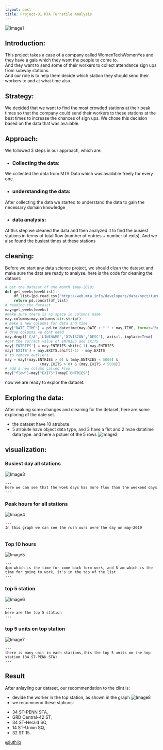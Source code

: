```yaml
---
layout: post
title: Project-01 MTA Turnstile Analysis 
---
```

![Image1]({{site.url}}/images/index.png)

## Introduction: 

This project takes a case of a company called WomenTechWomenYes and they have a gala which they want the people to come to.<br /> And they want to send some of their workers to collect attendance sign ups from subway stations. <br /> And our role is to help them decide which station they should send their workers to and at what time also. 




## Strategy:
We decided that we want to find the most crowded stations at their peak times so that the company could send their workers to these stations at the best times to increase the chances of sign ups. We chose this decision based on the data that was available. 

## Approach: 
We followed 3 steps in our approach, which are: 
 * ### Collecting the data:
We collected the data from MTA Data which was available freely for every one.
* ### understanding the data: 
After collecting the data we started to understand the data to gain the necessary domain knowledge
* ### data analysis: 
At this step we cleaned the data and then analyzed it to find the busiest stations in terms of total flow (number of entries + number of exits). And we also found the busiest times at these stations
## cleaning:
Before we start any data science project, we should clean the dataset and make sure the data are ready to analyse.<be/>
here is the code for cleaning the dataset:

```python
# get the dataset of one month (may-2019)
def get_weeks(weekList):
    df_list=[pd.read_csv("http://web.mta.info/developers/data/nyct/turnstile/turnstile_{}.txt".format(week)) for week in weekList]
    return pd.concat(df_list)
# reading the dataset
may=get_weeks(weeks)
#make sure there is no space in columns name
may.columns=may.columns.str.strip()
# make a new colunms for data and time
may["DATE_TIME"] = pd.to_datetime(may.DATE + " " + may.TIME, format="%m/%d/%Y %H:%M:%S")
# drop colunms we dont need
may.drop(['C/A','LINENAME','DIVISION','DESC'], axis=1, inplace=True)
#get the correct value of ENTRIES and EXITS
may['ENTRIES'] = may.ENTRIES.shift(-1)-may.ENTRIES
may['EXITS'] = may.EXITS.shift(-1) - may.EXITS
# to remove outliers 
may = may[(may.ENTRIES > 0) & (may.ENTRIES < 5000) & 
                (may.EXITS > 0) & (may.EXITS < 5000)]
# add a new column called Flow 
may["flow"]=may["EXITS"]+may['ENTRIES']

```
now we are ready to explor the dataset.

## Exploring the data:

 After making some changes and cleaning for the detaset, here are some exploring of the date set.

* the dataset have 10 atrubute 
* 5 atrbiute have object data type, and 3 have a flot and 2 hvae datatime data type.
and here a pctuer of the 5 rows 
![Image2]({{site.url}}/images/pro2.jpg)


## visualization: 

### Busiest day all stations
![Image3]({{site.url}}/images/Flow_over_the_day.png)
```
---
here we can see that the woek days has more flow than the weekend days
---
```
### Peak hours for all stations
![Image4]({{site.url}}/images/Rush_hours.png)
```
---
In this graph we can see the rush ours ovre the day on may-2019 
---
```
### Top 10 hours
![Image5]({{site.url}}/images/Top_10_ho.png)
```
---
4pm which is the time for come back form work, and 8 am which is the time for going to work, it's in the top of the list
---
```
### top 5 station 
![Image6]({{site.url}}/images/Top_5.png)
```
---
here are the top 5 station 
---
```
### top 5 units on top station

![Image7]({{site.url}}/images/units.png)
```
---
there is many unit in each stations,this the top 5 units on the top station (34 ST-PENN STA)
---
```

## Result 

After anlayiing our dataset, our recommendation to the clint is:
* devide the worker in the top station, as shown in the graph 
![Image8]({{site.url}}/images/pro4.jpg)
* we recommend these stations:
- 34 ST-PENN STA, 
- GRD Central-42 ST,
- 34 ST-Herald SQ,
- 14 ST-Union SQ, 
- 32 ST 15.





[@juthilo](https://github.com/juthilo)
